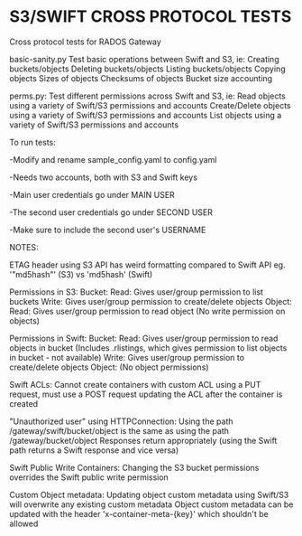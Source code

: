 S3/SWIFT CROSS PROTOCOL TESTS
====================

Cross protocol tests for RADOS Gateway


basic-sanity.py
Test basic operations between Swift and S3, ie:
    Creating buckets/objects
    Deleting buckets/objects
    Listing buckets/objects
    Copying objects
    Sizes of objects
    Checksums of objects
    Bucket size accounting


perms.py:
Test different permissions across Swift and S3, ie:
    Read objects using a variety of Swift/S3 permissions
        and accounts
    Create/Delete objects using a variety of Swift/S3 permissions
        and accounts
    List objects using a variety of Swift/S3 permissions
        and accounts


To run tests:

-Modify and rename sample_config.yaml to config.yaml

-Needs two accounts, both with S3 and Swift keys

-Main user credentials go under MAIN USER

-The second user credentials go under SECOND USER

-Make sure to include the second user's USERNAME


NOTES:

ETAG header using S3 API has weird formatting compared to Swift API
    eg. '"md5hash"' (S3) vs 'md5hash' (Swift)

Permissions in S3:
    Bucket:
        Read: Gives user/group permission to list buckets
        Write: Gives user/group permission to create/delete objects
    Object:
        Read: Gives user/group permission to read object
        (No write permission on objects)

Permissions in Swift:
    Bucket:
        Read: Gives user/group permission to read objects in bucket
            (Includes .rlistings, which gives permission to list objects
            in bucket - not available)
        Write: Gives user/group permission to create/delete objects
    Object:
        (No object permissions)

Swift ACLs:
    Cannot create containers with custom ACL using a PUT request,
        must use a POST request updating the ACL after the container
        is created

"Unauthorized user" using HTTPConnection:
    Using the path /gateway/swift/bucket/object is the same as
        using the path /gateway/bucket/object
    Responses return appropriately (using the Swift path returns
        a Swift response and vice versa)

Swift Public Write Containers:
    Changing the S3 bucket permissions overrides the Swift
        public write permission

Custom Object metadata:
    Updating object custom metadata using Swift/S3 will overwrite any
        existing custom metadata
    Object custom metadata can be updated with the header
        'x-container-meta-{key}' which shouldn't be allowed
